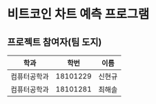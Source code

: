 # 비트코인 차트 예측 프로그램

## 프로젝트 참여자(팀 도지)

| 학과         | 학번     | 이름   |
| ------------ | -------- | ------ |
| 컴퓨터공학과 | 18101229 | 신현규 |
| 컴퓨터공학과 | 18101281 | 최해솔 |

